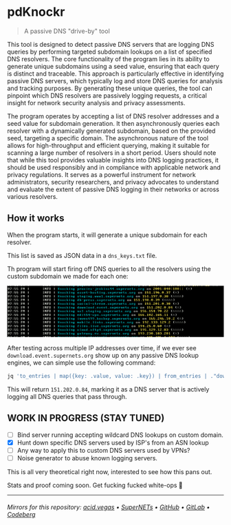 # pdKnockr
> A passive DNS "drive-by" tool

This tool is designed to detect passive DNS servers that are logging DNS queries by performing targeted subdomain lookups on a list of specified DNS resolvers. The core functionality of the program lies in its ability to generate unique subdomains using a seed value, ensuring that each query is distinct and traceable. This approach is particularly effective in identifying passive DNS servers, which typically log and store DNS queries for analysis and tracking purposes. By generating these unique queries, the tool can pinpoint which DNS resolvers are passively logging requests, a critical insight for network security analysis and privacy assessments.

The program operates by accepting a list of DNS resolver addresses and a seed value for subdomain generation. It then asynchronously queries each resolver with a dynamically generated subdomain, based on the provided seed, targeting a specific domain. The asynchronous nature of the tool allows for high-throughput and efficient querying, making it suitable for scanning a large number of resolvers in a short period. Users should note that while this tool provides valuable insights into DNS logging practices, it should be used responsibly and in compliance with applicable network and privacy regulations. It serves as a powerful instrument for network administrators, security researchers, and privacy advocates to understand and evaluate the extent of passive DNS logging in their networks or across various resolvers.

## How it works
When the program starts, it will generate a unique subdomain for each resolver.

This list is saved as JSON data in a `dns_keys.txt` file.

Th program will start firing off DNS queries to all the resolvers using the custom subdomain we made for each one:

![](.screens/preview.png)

After testing across multiple IP addresses over time, if we ever see `download.event.supernets.org` show up on any passive DNS lookup engines, we can simple use the following command:

```bash
jq 'to_entries | map({key: .value, value: .key}) | from_entries | ."download.event"' dns_keys.txt
```

This will return `151.202.0.84`, marking it as a DNS server that is actively logging all DNS queries that pass through.


## WORK IN PROGRESS (STAY TUNED)

- [ ] Bind server running accepting wildcard DNS lookups on custom domain.
- [X] Hunt down specific DNS servers used by ISP's from an ASN lookup
- [ ] Any way to apply this to custom DNS servers used by VPNs?
- [ ] Noise generator to abuse known logging servers.

This is all very theoretical right now, interested to see how this pans out.

Stats and proof coming soon. Get fucking fucked white-ops 💯

___

###### Mirrors for this repository: [acid.vegas](https://git.acid.vegas/pdknockr) • [SuperNETs](https://git.supernets.org/acidvegas/pdknockr) • [GitHub](https://github.com/acidvegas/pdknockr) • [GitLab](https://gitlab.com/acidvegas/pdknockr) • [Codeberg](https://codeberg.org/acidvegas/pdknockr)